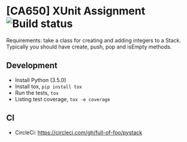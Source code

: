 # [CA650] XUnit Assignment ![Build status](https://circleci.com/gh/full-of-foo/pystack.svg?style=shield)

Requirements: take a class for creating and adding integers to a Stack.
Typically you should have create, push, pop and isEmpty methods.

## Development

 - Install Python (3.5.0)
 - Install tox, `pip install tox`
 - Run the tests, `tox`
 - Listing test coverage, `tox -e coverage`

## CI

 - CircleCi: https://circleci.com/gh/full-of-foo/pystack
